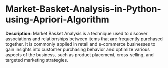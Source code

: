 # Market-Basket-Analysis-in-Python-using-Apriori-Algorithm
**Description:** Market Basket Analysis is a technique used to discover associations and relationships between items that are frequently purchased together. It is commonly applied in retail and e-commerce businesses to gain insights into customer purchasing behavior and optimize various aspects of the business, such as product placement, cross-selling, and targeted marketing strategies.

